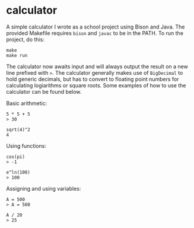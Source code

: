 # calculator

A simple calculator I wrote as a school project using Bison and Java. The provided Makefile requires `bison` and `javac` to be in the PATH. To run the project, do this:

```
make
make run
```

The calculator now awaits input and will always output the result on a new line prefixed with `>`. The calculator generally makes use of `BigDecimal` to hold generic decimals, but has to convert to floating point numbers for calculating logiarithms or square roots. Some examples of how to use the calculator can be found below.

Basic arithmetic:
```
5 * 5 + 5
> 30
```
```
sqrt(4)^2
4
```

Using functions:
```
cos(pi)
> -1
```
```
e^ln(100)
> 100
```

Assigning and using variables:
```
A = 500
> A = 500
```
```
A / 20
> 25
```
